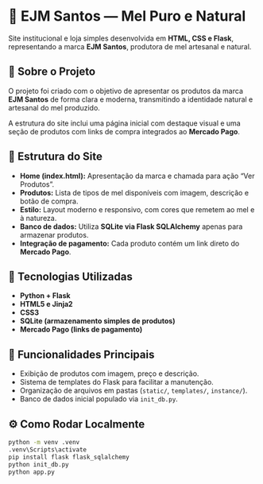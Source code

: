 # 🍯 EJM Santos — Mel Puro e Natural

Site institucional e loja simples desenvolvida em **HTML, CSS e Flask**, representando a marca **EJM Santos**, produtora de mel artesanal e natural.

## 🌿 Sobre o Projeto
O projeto foi criado com o objetivo de apresentar os produtos da marca **EJM Santos** de forma clara e moderna, transmitindo a identidade natural e artesanal do mel produzido.

A estrutura do site inclui uma página inicial com destaque visual e uma seção de produtos com links de compra integrados ao **Mercado Pago**.

## 🧩 Estrutura do Site
- **Home (index.html):** Apresentação da marca e chamada para ação “Ver Produtos”.  
- **Produtos:** Lista de tipos de mel disponíveis com imagem, descrição e botão de compra.  
- **Estilo:** Layout moderno e responsivo, com cores que remetem ao mel e à natureza.  
- **Banco de dados:** Utiliza **SQLite via Flask SQLAlchemy** apenas para armazenar produtos.  
- **Integração de pagamento:** Cada produto contém um link direto do **Mercado Pago**.

## 🚀 Tecnologias Utilizadas
- **Python + Flask**
- **HTML5 e Jinja2**
- **CSS3**
- **SQLite (armazenamento simples de produtos)**
- **Mercado Pago (links de pagamento)**

## 🧾 Funcionalidades Principais
- Exibição de produtos com imagem, preço e descrição.  
- Sistema de templates do Flask para facilitar a manutenção.  
- Organização de arquivos em pastas (`static/`, `templates/`, `instance/`).  
- Banco de dados inicial populado via `init_db.py`.

## ⚙️ Como Rodar Localmente
```bash
python -m venv .venv
.venv\Scripts\activate
pip install flask flask_sqlalchemy
python init_db.py
python app.py
